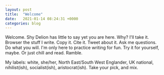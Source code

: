 ```yaml
---
layout: post
title:  "Welcome"
date:   2021-01-14 08:24:31 +0000
categories: blog
---
```


Welcome.
Shy Delion has little to say yet you are here.
Why?
I'll take it.
Browser the stuff I write. Copy it. Cite it. Tweet about it. Ask me questions. 
Do what you will.
I'm only here to practice writing for fun. 
Try it  for yourself, maybe.
Or just chill and read.
Ramble.

My labels: white, she/her, North East/South West Englander, UK national, nihilist(ish), socialist(ish), aristocrat(ish). 
Take your pick, and mix.
